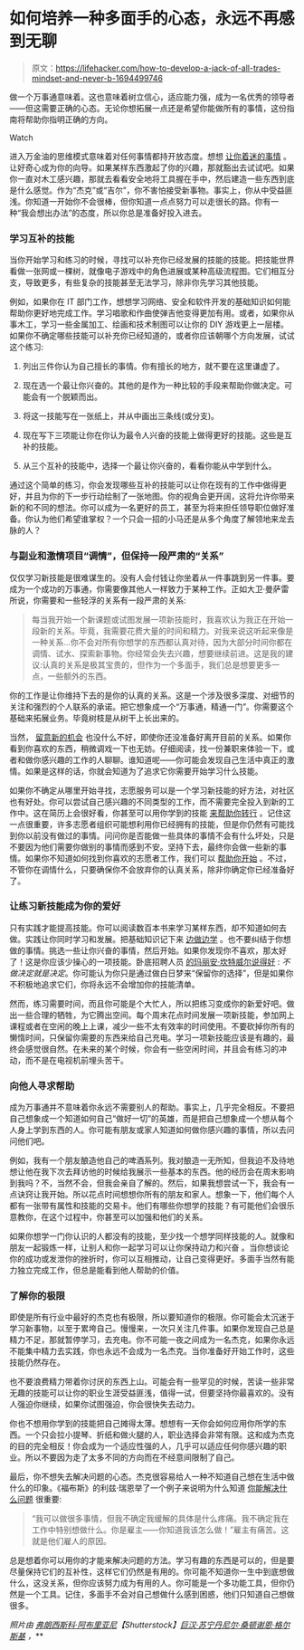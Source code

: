 # 如何培养一种多面手的心态，永远不再感到无聊

> 原文：<https://lifehacker.com/how-to-develop-a-jack-of-all-trades-mindset-and-never-b-1694499746>

做一个万事通意味着。这也意味着树立信心，适应能力强，成为一名优秀的领导者——但这需要正确的心态。无论你想拓展一点还是希望你能做所有的事情，这份指南将帮助你指明正确的方向。

Watch

进入万金油的思维模式意味着对任何事情都持开放态度。想想 [让你着迷的事情](http://lifehacker.com/the-reasons-people-don-t-follow-their-passions-and-wha-1637716016) 。让好奇心成为你的向导。如果某样东西激起了你的兴趣，那就豁出去试试吧。如果你一直对木工感兴趣，那就去看看安全地将工具握在手中，然后建造一些东西到底是什么感觉。作为“杰克”或“吉尔”，你不害怕接受新事物。事实上，你从中受益匪浅。你知道一开始你不会很棒，但你知道一点点努力可以走很长的路。你有一种“我会想出办法”的态度，所以你总是准备好投入进去。

### 学习互补的技能

当你开始学习和练习的时候，寻找可以补充你已经发展的技能的技能。把技能世界看做一张网或一棵树，就像电子游戏中的角色进展或某种高级流程图。它们相互分支，导致更多，有些复杂的技能甚至无法学习，除非你先学习其他技能。

例如，如果你在 IT 部门工作，想想学习网络、安全和软件开发的基础知识如何能帮助你更好地完成工作。学习唱歌和作曲使弹吉他变得更加有用。或者，如果你从事木工，学习一些金属加工、绘画和技术制图可以让你的 DIY 游戏更上一层楼。如果你不确定哪些技能可以补充你已经知道的，或者你应该朝哪个方向发展，试试这个练习:

1.  列出三件你认为自己擅长的事情。你有擅长的地方，就不要在这里谦虚了。

2.  现在选一个最让你兴奋的。其他的是作为一种比较的手段来帮助你做决定。可能会有一个脱颖而出。

3.  将这一技能写在一张纸上，并从中画出三条线(或分支)。

4.  现在写下三项能让你在你认为最令人兴奋的技能上做得更好的技能。这些是互补的技能。

5.  从三个互补的技能中，选择一个最让你兴奋的，看看你能从中学到什么。

通过这个简单的练习，你会发现哪些互补的技能可以让你在现有的工作中做得更好，并且为你的下一步行动绘制了一张地图。你的视角会更开阔，这将允许你带来新的和不同的想法。你可以成为一名更好的员工，甚至为将来担任领导职位做好准备。你认为他们希望谁掌权？一个只会一招的小马还是从多个角度了解领地来龙去脉的人？

### 与副业和激情项目“调情”，但保持一段严肃的“关系”

仅仅学习新技能是很难谋生的。没有人会付钱让你坐着从一件事跳到另一件事。要成为一个成功的万事通，你需要像其他人一样致力于某种工作。正如大卫·曼萨雷所说，你需要和一些轻浮的关系有一段严肃的关系:

> 每当我开始一个新课题或试图发展一项新技能时，我喜欢认为我正在开始一段新的关系。毕竟，我需要花费大量的时间和精力。对我来说这听起来像是一种关系...你不会对所有你想学的东西都认真对待，因为大部分时间你都在调情、试水、探索新事物。你经常会失去兴趣，想要继续前进。这是我的建议:认真的关系是极其宝贵的，但作为一个多面手，我们总是想要更多一点，一些额外的东西。

你的工作是让你维持下去的是你的认真的关系。这是一个涉及很多深度、对细节的关注和强烈的个人联系的承诺。把它想象成一个“万事通，精通一门”。你需要这个基础来拓展业务。毕竟树枝是从树干上长出来的。

当然， [留意新的机会](http://www.google.com/url?q=http%3A%2F%2Flifehacker.com%2Fthe-company-you-work-for-is-not-your-friend-1692113529&sa=D&sntz=1&usg=AFQjCNHHaiJ8tct4AkCkdBIHU-XKgIIYvA) 也没什么不好，即使你还没准备好离开目前的关系。如果你看到你喜欢的东西，稍微调戏一下也无妨。仔细阅读，找一份兼职来体验一下，或者和做你感兴趣的工作的人聊聊。谁知道呢——你可能会发现自己生活中真正的激情。如果是这样的话，你就会知道为了追求它你需要开始学习什么技能。

如果你不确定从哪里开始寻找，志愿服务可以是一个学习新技能的好方法，对社区也有好处。你可以尝试自己感兴趣的不同类型的工作，而不需要完全投入到新的工作中。这在简历上会很好看，你甚至可以用你学到的技能 [来帮助你转行](https://lifehacker.com/learn-the-skills-employers-want-by-volunteering-5940202) 。记住这一点很重要，许多志愿者组织可能想利用你已经拥有的技能，但是你仍然有可能找到你以前没有做过的事情。问问你是否能做一些具体的事情不会有什么坏处，只是不要因为他们需要你做别的事情而感到不安。坚持下去，最终你会做一些新的事情。如果你不知道如何找到你喜欢的志愿者工作，我们可以 [帮助你开始](http://lifehacker.com/how-to-find-a-volunteer-gig-youll-actually-enjoy-5938432) 。不过，不管你在调情什么，只要确保你不会放弃你的认真关系，除非你确定你已经准备好了。

### 让练习新技能成为你的爱好

只有实践才能提高技能。你可以阅读数百本书来学习某样东西，却不知道如何去做。实践让你同时学习和发展。把基础知识记下来 [边做边学](https://lifehacker.com/how-i-tackled-three-skills-i-never-thought-id-learn-1513489403) 。也不要纠结于你想做的事情。挑选一些让你兴奋的事情，然后开始。如果你发现你不喜欢，那太好了！这是你应该少操心的一项技能。卧底招聘人员 [的玛丽安·坎特威尔说得好](http://theundercoverrecruiter.com/how-you-can-be-jack-all-trades-and-master-all/) : *不做决定就是决定*。你可能认为你只是通过做白日梦来“保留你的选择”，但是如果你不积极地追求它们，你将永远不会增加你的技能清单。

然而，练习需要时间，而且你可能是个大忙人，所以把练习变成你的新爱好吧。做出一些合理的牺牲，为它腾出空间。每个周末花点时间发展一项新技能，参加网上课程或者在空闲的晚上上课，减少一些不太有效率的时间使用。不要砍掉你所有的懒惰时间，只保留你需要的东西来给自己充电。学习一项新技能应该是有趣的，最终会感觉很自然。在未来的某个时候，你会有一些空闲时间，并且会有练习的冲动，而不是在电视机前埋头苦干。

### 向他人寻求帮助

成为万事通并不意味着你永远不需要别人的帮助。事实上，几乎完全相反。不要把自己想象成一个知道如何自己“做好一切”的英雄，而是把自己想象成一个想从每个人身上学到东西的人。你可能有朋友或家人知道如何做你感兴趣的事情，所以去问问他们吧。

例如，我有一个朋友酿造他自己的啤酒系列。我对酿造一无所知，但我迫不及待地想让他在我下次去拜访他的时候给我展示一些基本的东西。他的经历会在周末影响到我吗？不，当然不会，但我会亲自了解的。然后，如果我想尝试一下，我会有一点诀窍让我开始。所以花点时间想想你所有的朋友和家人。想象一下，他们每个人都有一张带有属性和技能的交易卡。他们有哪些你想学的技能？有可能他们会很乐意教你，在这个过程中，你甚至可以加强和他们的关系。

如果你想学一门你认识的人都没有的技能，至少找一个想学同样技能的人。就像和朋友一起锻炼一样，让别人和你一起学习可以让你保持动力和兴奋 。当你想谈论你的成功或发泄你的挫折时，你可以互相推动，让自己变得更好。多面手当然有能力独立完成工作，但总是能看到他人帮助的价值。

### 了解你的极限

即使是所有行业中最好的杰克也有极限，所以要知道你的极限。你可能会太沉迷于学习新事物，以至于累垮自己。慢慢来，一次只关注几件事。如果你发现自己总是精力不足，那就暂停学习，去充电。你不可能一夜之间成为一名杰克，如果你永远不能集中精力去实践，你也永远不会成为一名杰克。当你准备好开始工作时，这些技能仍然存在。

也不要浪费精力带着你讨厌的东西上山。可能会有一些罕见的时候，苦读一些非常无趣的技能可以让你的职业生涯受益匪浅，值得一试，但要坚持你最喜欢的。没有人强迫你继续，如果你试图强迫，你会很快失去动力。

你也不想用你学到的技能把自己摊得太薄。想想有一天你会如何应用你所学的东西。一个只会拉小提琴、折纸和做火腿的人，职业选择会非常有限。这和成为杰克的目的完全相反！你会成为一个适应性强的人，几乎可以适应任何你感兴趣的职业。所以不要因为走了太多不同的方向而在不经意间限制了自己。

最后，你不想失去解决问题的心态。杰克很容易给人一种不知道自己想在生活中做什么的印象。《福布斯》的利兹·瑞恩举了一个例子来说明为什么知道 [你能解决什么问题](http://www.forbes.com/sites/lizryan/2015/01/20/why-jack-of-all-trades-is-the-worst-personal-brand/) 很重要:

> “我可以做很多事情，但我不确定我缓解的具体是什么疼痛。我不确定我在工作中特别想做什么。你是雇主——你知道我该怎么做！”雇主有痛苦。这就是他们雇人的原因。

总是想着你可以用你的才能来解决问题的方法。学习有趣的东西是可以的，但是要尽量保持它们的互补性，这样它们仍然是有用的。你可能不知道你一生中到底想做什么，这没关系，但你应该努力成为有用的人。你可能是一个多功能工具，但你仍然是一个工具。记住，多面手不会对自己想做什么感到困惑，他们只知道自己想做很多。

*照片由* [*弗朗西斯科·阿布里亚尼*](http://www.shutterstock.com/pic-179594048/stock-vector-poker-of-jacks-playing-cards-on-a-green-background-each-card-is-full-and-isolated.html?src=4qEg9hQNhcZeVVQqlgqaBQ-2-53)*【Shutterstock】*[*巨汉·苏宁*](https://www.flickr.com/photos/juhansonin/4734829999)*[*丹尼尔·桑顿*](https://www.flickr.com/photos/danielthornton/8620041374)*[*谢恩·格尔斯基*](https://www.flickr.com/photos/shanegorski/2709283769) *，***